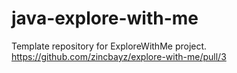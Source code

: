 # java-explore-with-me
Template repository for ExploreWithMe project.
https://github.com/zincbayz/explore-with-me/pull/3
